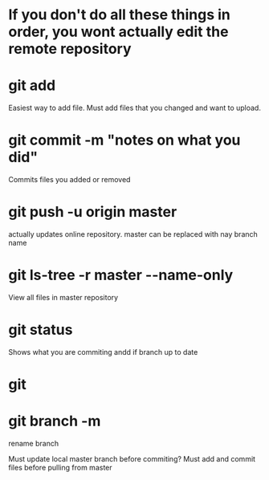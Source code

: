 # If you don't do all these things in order, you wont actually edit the remote repository
# git add <file>
Easiest way to add file. Must add files that you changed and want to upload.
# git commit -m "notes on what you did"
Commits files you added or removed
 
# git push -u origin master 
actually updates online repository. master can be replaced with nay branch name
   
# git ls-tree -r master --name-only
View all files in master repository

# git status
Shows what you are commiting andd if branch up to date

# git 

# git branch -m <new name>
rename branch


Must update local master branch before commiting?
Must add and commit files before pulling from master
